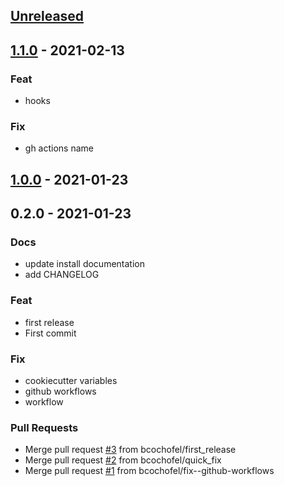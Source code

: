 <a name="unreleased"></a>
## [Unreleased]


<a name="1.1.0"></a>
## [1.1.0] - 2021-02-13
### Feat
- hooks

### Fix
- gh actions name


<a name="1.0.0"></a>
## [1.0.0] - 2021-01-23

<a name="0.2.0"></a>
## 0.2.0 - 2021-01-23
### Docs
- update install documentation
- add CHANGELOG

### Feat
- first release
- First commit

### Fix
- cookiecutter variables
- github workflows
- workflow

### Pull Requests
- Merge pull request [#3](https://github.com/bcochofel/gh-project-cookiecutter/issues/3) from bcochofel/first_release
- Merge pull request [#2](https://github.com/bcochofel/gh-project-cookiecutter/issues/2) from bcochofel/quick_fix
- Merge pull request [#1](https://github.com/bcochofel/gh-project-cookiecutter/issues/1) from bcochofel/fix--github-workflows


[Unreleased]: https://github.com/bcochofel/gh-project-cookiecutter/compare/1.1.0...HEAD
[1.1.0]: https://github.com/bcochofel/gh-project-cookiecutter/compare/1.0.0...1.1.0
[1.0.0]: https://github.com/bcochofel/gh-project-cookiecutter/compare/0.2.0...1.0.0
